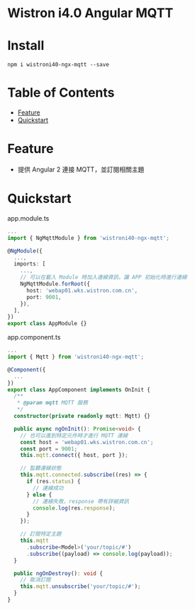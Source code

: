 # Wistron i4.0 Angular MQTT

# Install

```
npm i wistroni40-ngx-mqtt --save
```

# Table of Contents

- [Feature](#feature)
- [Quickstart](#quickstart)

# Feature

- 提供 Angular 2 連接 MQTT，並訂閱相關主題

# Quickstart

app.module.ts

```typescript
...
import { NgMqttModule } from 'wistroni40-ngx-mqtt';

@NgModule({
  ...,
  imports: [
    ...,
    // 可以在載入 Module 時加入連線資訊，讓 APP 初始化時進行連線
    NgMqttModule.forRoot({
      host: 'webap01.wks.wistron.com.cn',
      port: 9001,
    }),
  ],
})
export class AppModule {}
```

app.component.ts

```typescript
...
import { Mqtt } from 'wistroni40-ngx-mqtt';

@Component({
  ...
})
export class AppComponent implements OnInit {
  /**
   * @param mqtt MQTT 服務
   */
  constructor(private readonly mqtt: Mqtt) {}

  public async ngOnInit(): Promise<void> {
    // 也可以進到特定元件時才進行 MQTT 連線
    const host = 'webap01.wks.wistron.com.cn';
    const port = 9001;
    this.mqtt.connect({ host, port });

    // 監聽連線狀態
    this.mqtt.connected.subscribe((res) => {
      if (res.status) {
        // 連線成功
      } else {
        // 連線失敗，response 帶有詳細資訊
        console.log(res.response);
      }
    });

    // 訂閱特定主題
    this.mqtt
      .subscribe<Model>('your/topic/#')
      .subscribe((payload) => console.log(payload));
  }

  public ngOnDestroy(): void {
    // 取消訂閱
    this.mqtt.unsubscribe('your/topic/#');
  }
}
```
